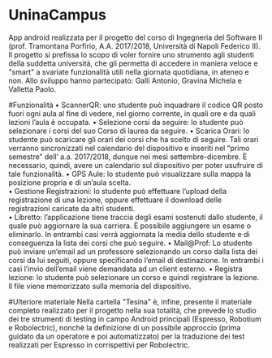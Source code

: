 # UninaCampus
App android realizzata per il progetto del corso di Ingegneria del Software II (prof. Tramontana Porfirio, A.A. 2017/2018, Università di Napoli Federico II). Il progetto si prefissa lo scopo di voler fornire uno strumento agli studenti della suddetta università, che gli permetta di accedere in maniera veloce e "smart" a svariate funzionalità utili nella giornata quotidiana, in ateneo e non. Allo sviluppo hanno partecipato: Galli Antonio, Gravina Michela e Valletta Paolo.

#Funzionalità
•	ScannerQR: uno studente può inquadrare il codice QR posto fuori ogni aula al fine di vedere, nel giorno corrente, in quali ore e da quali lezioni l’aula è occupata.
•	Selezione corsi da seguire: lo studente può selezionare i corsi del suo Corso di laurea da seguire.
•	Scarica Orari: lo studente può scaricare gli orari dei corsi che ha scelto di seguire. Tali orari verranno sincronizzati nel calendario del dispositivo e inseriti nel “primo semestre” dell’ a.a. 2017/2018, dunque nei mesi settembre-dicembre. È necessario, quindi, avere un calendario sul dispositivo per poter usufruire di tale funzionalità. 
•	GPS Aule: lo studente può visualizzare sulla mappa la posizione propria e di un’aula scelta.  
•	Gestione Registrazioni: lo studente può effettuare l’upload della registrazione di una lezione, oppure effettuare il download delle registrazioni caricate da altri studenti.  
•	Libretto: l’applicazione tiene traccia degli esami sostenuti dallo studente, il quale può aggiornare la sua carriera. È possibile aggiungere un esame o eliminarlo. In entrambi casi verrà aggiornata la media dello studente e di conseguenza la lista dei corsi che può seguire. 
•	Mail@Prof: Lo studente può inviare un’email ad un professore selezionando un corso dalla lista dei corsi da lui seguiti, oppure specificando l’email di destinazione. In entrambi i casi l’invio dell’email viene demandata ad un client esterno.
•	Registra lezione: lo studente può selezionare un corso e quindi registrare la lezione. Il file viene memorizzato sulla memoria del dispositivo. 

#Ulteriore materiale
Nella cartella "Tesina" è, infine, presente il materiale completo realizzato per il progetto nella sua totalità, che prevede lo studio dei tre strumenti di testing in campo Android principali (Espresso, Robotium e Robolectric), nonchè la definizione di un possibile approccio (prima guidato da un operatore e poi automatizzato) per la traduzione dei test realizzati per Espresso in corrispettivi per Robolectric.
